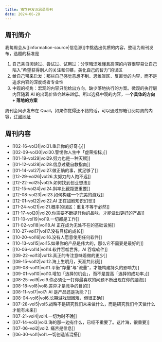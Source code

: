 ```yaml
---
title: 独立开发沉思录周刊
date: 2024-06-28
---
```


## 周刊简介

我每周会从[[information-source|信息源]]中挑选出优质的内容，整理为周刊发布，选题的标准是

1. 自己亲自阅读过、尝试过、试用过：分享晦涩难懂且高深的内容很容易让自己陷入“希望获得别人的关注和仰慕，美化自己的智力”的误区
2. 给自己带来启发：那些自己感觉意想不到、思维盲区、反直觉的内容，而不是追求内容的深度或者专业性
3. 中观的视角：宏观的内容只能给出方向，缺少落地执行的方案。微观的执行层内容随着 AI 的出现价值会越来越低。所以选择中观的内容，**一个具体的方向 + 落地的方案**

周刊会同步发布在 Quail，如果你觉得还不错的话，可以通过邮箱订阅每周的内容，[订阅地址](https://quail.ink/hack-thinking)

## 周刊内容

- [[02-16-vol31|vol31.重启你的好奇心]]
- [[02-09-vol30|vol30.警惕你人生中「虚荣指标」]]
- [[01-19-vol29|vol29.努力也是一种天赋]]
- [[01-12-vol28|vol28.信息过载自救指南]]
- [[01-14-vol27|vol27.做正确的事，就足够了]]
- [[12-29-vol26|vol26.太努力的人跑不远]]
- [[12-22-vol25|vol25.如何找到创业想法]]
- [[12-15-vol24|vol24.斜率比截距更重要]]
- [[12-08-vol23|vol23.如何构建一个完美的游戏]]
- [[12-01-vol22|vol22.AI 正在加剧知识幻觉]]
- [[11-24-vol21|vol21.概率的误区：重复不等于必然]]
- [[11-17-vol20|vol20.你需要不断提升你的品味，才能做出更好的产品]]
- [[11-10-vol19|vol19.一切都是工作]]
- [[11-02-vol18|vol18.AI 正在成为无处不在的基础设施]]
- [[10-27-vol17|vol17.没有目标的成长]]
- [[10-20-vol16|vol16.没有人愿意使用任何软件]]
- [[10-13-vol15|vol15.如果你的产品是伟大的，那么它不需要是最好的]]
- [[10-06-vol14|vol14.软件吞噬世界，AI 吞噬软件]]
- [[09-22-vol13|vol13.真正的专注意味着做的更少]]
- [[09-15-vol12|vol12.海上生明月，天涯共此镜]]
- [[09-08-vol11|vol11.平衡"存量"与"流量"，才能构建持久的影响力]]
- [[09-01-vol10|vol10.增加「选择的机会」，而不是提高「选择的成功率」]]
- [[08-25-vol9|vol9.你必须让一打你最喜欢的问题不断出现在你的脑海]]
- [[08-18-vol8|vol8.差异才是竞争的目的]]
- [[08-11-vol7|vol7: AI 是产品还是功能？]]
- [[08-04-vol6|vol6.长期游戏很困难，但很正确]]
- [[07-28-vol5|vol5.战略不是研究我们未来做什么，而是研究我们今天做什么才能有未来]]
- [[07-21-vol4|vol4.一切为时不晚]]
- [[07-14-vol3|vol3.海的那一边有什么，已经不重要了。这片海，很重要]]
- [[07-06-vol2|vol2. 痛苦是信息]]
- [[06-30-vol1|vol1.一切创造皆混搭]]
